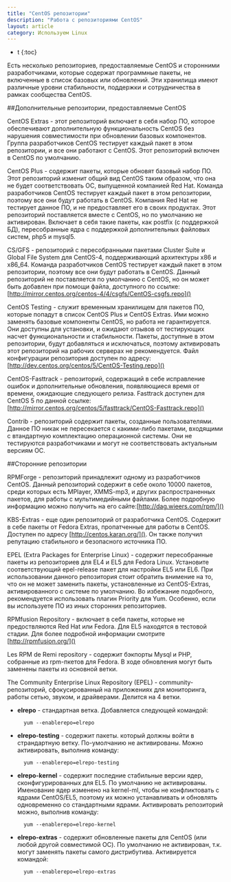 ```yaml
---
title: "CentOS репозитории"
description: "Работа с репозиториями CentOS"
layout: article
category: Используем Linux
---
```


* t
{:toc}

Есть несколько репозиториев, предоставляемые CentOS и сторонними разработчиками, которые содержат программные пакеты, не включенные в список базовых или обновлений. Эти хранилища имеют различные уровни стабильности, поддержки и сотрудничества в рамках сообщества CentOS.

##Дополнительные репозитории, предоставляемые CentOS

CentOS Extras - этот репозиторий включает в себя набор ПО, которое обеспечивают дополнительную функциональность CentOS без нарушения совместимости при обновлении базовых компонентов. Группа разработчиков CentOS тестирует каждый пакет в этом репозитории, и все они работают с CentOS. Этот репозиторий включен в CentOS по умолчанию.

CentOS Plus - содержит пакеты, которые обновят базовый набор ПО. Этот репозиторий изменит общий вид CentOS таким образом, что она не будет соответствовать ОС, выпущенной компанией Red Hat. Команда разработчиков CentOS тестирует каждый пакет в этом репозитории, поэтому все они будут работать в CentOS. Компания Red Hat не тестирует данное ПО, и не предоставляет его в своих продуктах. Этот репозиторий поставляется вместе с CentOS, но по умолчанию не активирован. Включает в себя такие пакеты, как postfix (с поддержкой БД), пересобранные ядра с поддержкой дополнительных файловых систем, php5 и mysql5.

CS/GFS - репозиторий с пересобранными пакетами Cluster Suite и Global File System для CentOS-4, поддерживающий архитектуры x86 и x86_64. Команда разработчиков CentOS тестирует каждый пакет в этом репозитории, поэтому все они будут работать в CentOS. Данный репозиторий не поставляется по умолчанию с CentOS, но он может быть добавлен при помощи файла, доступного по ссылке:[http://mirror.centos.org/centos-4/4/csgfs/CentOS-csgfs.repo]()

CentOS Testing - служит временным хранилищем для пакетов ПО, которые попадут в список CentOS Plus и CentOS Extras. Ими можно заменять базовые компоненты CentOS, но работа не гарантируется. Они доступны для установки, и ожидают отзывов от тестирующих насчет функциональности и стабильности. Пакеты, доступные в этом репозитории, будут добавляться и исключаться, поэтому активировать этот репозиторий на рабочих серверах не рекомендуется. Файл конфигурации репозитория доступен по адресу:[http://dev.centos.org/centos/5/CentOS-Testing.repo]()

CentOS-Fasttrack - репозиторий, содержащий в себе исправление ошибок и дополнительные обновления, появляющиеся время от времени, ожидающие следующего релиза. Fasttrack доступен для CentOS 5 по данной ссылке:[http://mirror.centos.org/centos/5/fasttrack/CentOS-Fasttrack.repo]()

Contrib - репозиторий содержит пакеты, созданные пользователями. Данное ПО никак не пересекается с какими-либо пакетами, входящими с втандартную комплектацию операционной системы. Они не тестируются разработчиками и могут не соответствовать актуальным версиям ОС.

##Сторонние репозитории

RPMForge - репозиторий принадлежит одному из разработчиков CentOS. Данный репозиторий содержит в себе около 10000 пакетов, среди которых есть MPlayer, XMMS-mp3, и других распространенных пакетов, для работы с мультимедийными файлами. Более подробную информацию можно получить на его сайте:[http://dag.wieers.com/rpm/]()

KBS-Extras - еще один репозиторий от разработчика CentOS. Содержит в себе пакеты от Fedora Extras, пропатченные для работы в CentOS. Доступен по адресу [http://centos.karan.org/](). Он также получил репутацию стабильного и безопасного источника ПО.

EPEL (Extra Packages for Enterprise Linux) - содержит пересобранные пакеты из репозиториев для EL4 и EL5 для Fedora Linux. Установите соответствующий epel-release пакет для настройки EL5 или EL6. При использовании данного репозитория стоит обратить внимение на то, что он не может заменить пакеты, установленные из CentOS-Extras, активированного с системе по умолчанию. Во избежание подобного, рекомендуется использовать плагин Priority для Yum. Особенно, если вы используете ПО из иных сторонних репозиториев.

RPMfusion Repository - включает в себя пакеты, которые не предоствляются Red Hat или Fedora. Для EL5 находятся в тестовой стадии. Для более подробной информации смотрите [http://rpmfusion.org/]()

Les RPM de Remi repository - содержит бэкпорты Mysql и PHP, собранные из rpm-пкетов для Fedora. В ходе обновления могут быть заменены пакеты из основной ветки.

The Community Enterprise Linux Repository (EPEL) - community-репозиторий, сфокусированный на приложениях для мониторинга, работы сетью, звуком, и драйверами. Делится на 4 ветки.

* **elrepo** - стандартная ветка. Добавляется следующей командой:

        yum --enablerepo=elrepo


* **elrepo-testing** - содержит пакеты. который должны войти в страндартную ветку. По-умолчанию не активированы. Можно активировать, выполнив команду:

        yum --enablerepo=elrepo-testing

* **elrepo-kernel** - содержит последние стабильные версии ядер, сконфигурированных для EL5. По умолчанию не активированы. Именование ядер изменено на kernel-ml, чтобы не конфликтовать с ядрами CentOS/EL5, поэтому их можно устанавливать и обновлять одновременно со стандартными ядрами. Активировать репозиторий можно, выполнив команду:

        yum --enablerepo=elrepo-kernel

* **elrepo-extras** - содержит обновленные пакеты для CentOS (или любой другой совместимой ОС). По умолчанию не активирован, т.к. могут заменять пакеты самого дистрибутива. Активируется командой:

        yum --enablerepo=elrepo-extras
